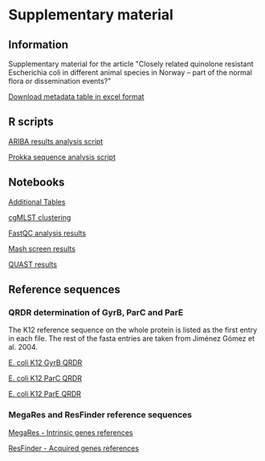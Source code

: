 # Supplementary material

## Information
Supplementary material for the article "Closely related quinolone resistant Escherichia coli in different animal species in Norway – part of the normal flora or dissemination events?"

[Download metadata table in excel format](total_data.xlsx)

## R scripts
[ARIBA results analysis script](/scripts/ARIBA_analysis.R)

[Prokka sequence analysis script](/scripts/prokka_check.R)

## Notebooks

[Additional Tables](/notebooks/article_notebook2.html)

[cgMLST clustering](/notebooks/Clustering_analysis.html)

[FastQC analysis results](/notebooks/fastqc_analysis.html)

[Mash screen results](/notebooks/mash_analysis.html)

[QUAST results](/notebooks/assembly_metrics.html)

## Reference sequences

### QRDR determination of GyrB, ParC and ParE
The K12 reference sequence on the whole protein is listed as the first entry in each file.
The rest of the fasta entries are taken from Jiménez Gómez et al. 2004.

[E. coli K12 GyrB QRDR](/reference_genes/gyrB_QRDR_ref.fasta)

[E. coli K12 ParC QRDR](/reference_genes/parC_QRDR_ref.fasta)

[E. coli K12 ParE QRDR](/reference_genes/parE_QRDR_ref.fasta)

### MegaRes and ResFinder reference sequences
[MegaRes - Intrinsic genes references](/reference_genes/total_megares_references.fa)

[ResFinder - Acquired genes references](/reference_genes/total_resfinder_references.fa)